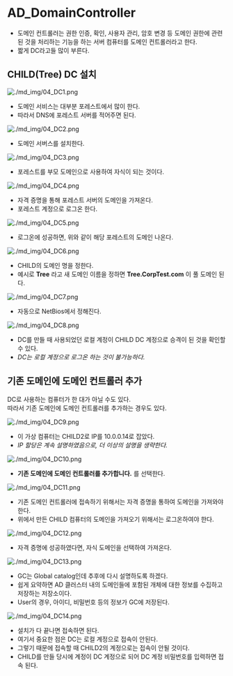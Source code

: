 # AD_DomainController

* 도메인 컨트롤러는 권한 인증, 확인, 사용자 관리, 암호 변경 등 도메인 권한에 관련된 것을 처리하는 기능을 하는 서버 컴퓨터를 도메인 컨트롤러라고 한다.
* 짧게 DC라고들 많이 부른다.

## CHILD(Tree) DC 설치

![./md_img/04_DC1.png](./md_img/04_DC1.png)

* 도메인 서비스는 대부분 포레스트에서 많이 한다.
* 따라서 DNS에 포레스트 서버를 적어주면 된다.

![./md_img/04_DC2.png](./md_img/04_DC2.png)

* 도메인 서버스를 설치한다.

![./md_img/04_DC3.png](./md_img/04_DC3.png)

* 포레스트를 부모 도메인으로 사용하여 자식이 되는 것이다.

![./md_img/04_DC4.png](./md_img/04_DC4.png)

* 자격 증명을 통해 포레스트 서버의 도메인을 가져온다.
* 포레스트 계정으로 로그온 한다.

![./md_img/04_DC5.png](./md_img/04_DC5.png)

* 로그온에 성공하면, 위와 같이 해당 포레스트의 도메인 나온다.

![./md_img/04_DC6.png](./md_img/04_DC6.png)

* CHILD의 도메인 명을 정한다.
* 예시로 __Tree__ 라고 새 도메인 이름을 정하면 __Tree.CorpTest.com__ 이 풀 도메인 된다.

![./md_img/04_DC7.png](./md_img/04_DC7.png)

* 자동으로 NetBios에서 정해진다.

![./md_img/04_DC8.png](./md_img/04_DC8.png)

* DC를 만들 때 사용되었던 로컬 계정이 CHILD DC 계정으로 승격이 된 것을 확인할 수 있다.
* _DC는 로컬 계정으로 로그온 하는 것이 불가능하다._  

## 기존 도메인에 도메인 컨트롤러 추가

DC로 사용하는 컴퓨터가 한 대가 아닐 수도 있다.   
따라서 기존 도메인에 도메인 컨트롤러를 추가하는 경우도 있다.

![./md_img/04_DC9.png](./md_img/04_DC9.png)

* 이 가상 컴퓨터는 CHILD2로 IP를 10.0.0.14로 잡았다.
* _IP 할당은 계속 설명하였음으로, 더 이상의 설명을 생략한다._

![./md_img/04_DC10.png](./md_img/04_DC10.png)

* __기존 도메인에 도메인 컨트롤러를 추가합니다.__ 를 선택한다.

![./md_img/04_DC11.png](./md_img/04_DC11.png)

* 기존 도메인 컨트롤러에 접속하기 위해서는 자격 증명을 통하여 도메인을 가져와야 한다.
* 위에서 만든 CHILD 컴퓨터의 도메인을 가져오기 위해서는 로그온하여야 한다.

![./md_img/04_DC12.png](./md_img/04_DC12.png)

* 자격 증명에 성공하였다면, 자식 도메인을 선택하여 가져온다.

![./md_img/04_DC13.png](./md_img/04_DC13.png)

* GC는 Global catalog인데 추후에 다시 설명하도록 하겠다.
* 쉽게 요약하면 AD 클러스터 내의 도메인들에 포함된 개체에 대한 정보를 수집하고 저장하는 저장소이다.
* User의 경우, 아이디, 비밀번호 등의 정보가 GC에 저장된다.

![./md_img/04_DC14.png](./md_img/04_DC14.png)

* 설치가 다 끝나면 접속하면 된다.
* 여기서 중요한 점은 DC는 로컬 계정으로 접속이 안된다.
* 그렇기 때문에 접속할 때 CHILD2의 계정으로는 접속이 안될 것이다.
* CHILD를 만들 당시에 계정이 DC 계정으로 되어 DC 계정 비밀번호를 입력하면 접속 된다.
